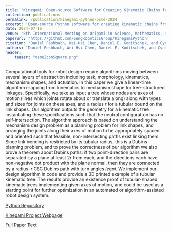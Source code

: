 ```yaml
---
title: "Kinegami: Open-source Software for Creating Kinematic Chains from Tubular Origami"
collection: publications
permalink: /publication/kinegami-python-osme-2024
excerpt: 'Open-source Python software for creating kinematic chains from tubular origami patterns.'
date: 2024-07-16
venue: '8th International Meeting on Origami in Science, Mathematics, and Education (8OSME)'
paperurl: 'https://github.com/SungRoboticsGroup/KinegamiPython'
citation: 'Daniel Feshbach, Wei-Hsi Chen, Daniel E. Koditschek, and Cynthia Sung. "Kinegami: Open-source Software for Creating Kinematic Chains from Tubular Origami." <i>8th International Meeting on Origami in Science, Mathematics, and Education (8OSME)</i>. 2024.'
authors: "Daniel Feshbach, Wei-Hsi Chen, Daniel E. Koditschek, and Cynthia Sung"
header:
    teaser: "osmeIconSquare.png"
---
```

Computational tools for robot design require algorithms moving between several layers of abstraction including task, morphology, kinematics, mechanism shapes, and actuation. In this paper we give a linear-time algorithm mapping from kinematics to mechanism shape for tree-structured linkages. Specifically, we take as input a tree whose nodes are axes of motion (lines which joints rotate about or translate along) along with types and sizes for joints on these axes, and a radius $r$ for a tubular bound on the link shapes. Our algorithm outputs the geometry for a kinematic tree instantiating these specifications such that the neutral configuration has no self-intersection. The algorithm approach is based on understanding the mechanism design problem as a planning problem for link shapes, and arranging the joints along their axes of motion to be appropriately spaced and oriented such that feasible, non-intersecting paths exist linking them. Since link bending is restricted by its tubular radius, this is a Dubins planning problem, and to prove the correctness of our algorithm we also prove a theorem about Dubins paths: if two point-direction pairs are separated by a plane at least $2r$ from each, and the directions each have non-negative dot product with the plane normal, then they are connected by a radius-$r$ CSC Dubins path with turn angles $leq pi$. We implement our design algorithm in code and provide a 3D printed example of a tubular kinematic tree. The results provide an existence proof of tubular-shaped kinematic trees implementing given axes of motion, and could be used as a starting point for further optimization in an automated or algorithm-assisted robot design system.

[Python Repository](https://github.com/SungRoboticsGroup/KinegamiPython)

[Kinegami Project Webpage](https://sung.seas.upenn.edu/research/kinegami/)

[Full Paper Text](https://repository.upenn.edu/handle/20.500.14332/60333)
